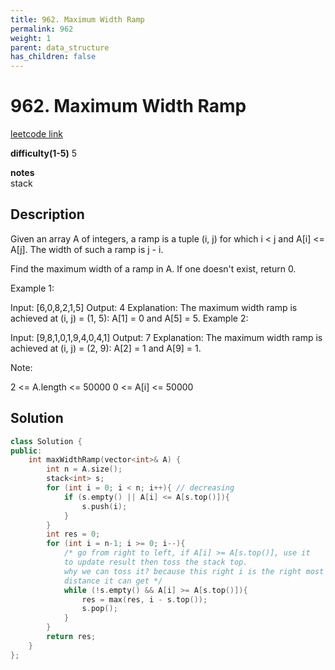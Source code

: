 ```yaml
---
title: 962. Maximum Width Ramp
permalink: 962
weight: 1
parent: data_structure
has_children: false
---
```

# 962. Maximum Width Ramp
[leetcode link](https://leetcode.com/problems/maximum-width-ramp/)

**difficulty(1-5)** 
5

**notes**   
stack

## Description
Given an array A of integers, a ramp is a tuple (i, j) for which i < j and A[i] <= A[j].  The width of such a ramp is j - i.

Find the maximum width of a ramp in A.  If one doesn't exist, return 0.

 

Example 1:

Input: [6,0,8,2,1,5]
Output: 4
Explanation: 
The maximum width ramp is achieved at (i, j) = (1, 5): A[1] = 0 and A[5] = 5.
Example 2:

Input: [9,8,1,0,1,9,4,0,4,1]
Output: 7
Explanation: 
The maximum width ramp is achieved at (i, j) = (2, 9): A[2] = 1 and A[9] = 1.
 

Note:

2 <= A.length <= 50000
0 <= A[i] <= 50000

## Solution

```c++
class Solution {
public:
    int maxWidthRamp(vector<int>& A) {
        int n = A.size();
        stack<int> s;
        for (int i = 0; i < n; i++){ // decreasing 
            if (s.empty() || A[i] <= A[s.top()]){
                s.push(i);
            }
        }
        int res = 0; 
        for (int i = n-1; i >= 0; i--){
            /* go from right to left, if A[i] >= A[s.top()], use it
            to update result then toss the stack top. 
            why we can toss it? because this right i is the right most
            distance it can get */
            while (!s.empty() && A[i] >= A[s.top()]){
                res = max(res, i - s.top());
                s.pop();
            }
        }
        return res;
    }
};
```

<!-- 
Default label
{: .label }

Blue label
{: .label .label-blue }

Stable
{: .label .label-green }

New release
{: .label .label-purple }

Coming soon
{: .label .label-yellow }

Deprecated
{: .label .label-red } -->
